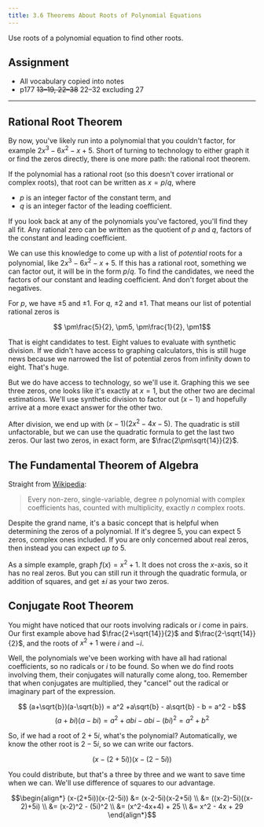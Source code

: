 ```yaml
---
title: 3.6 Theorems About Roots of Polynomial Equations
---
```


Use roots of a polynomial equation to find other roots.

## Assignment

- All vocabulary copied into notes
- p177 ~~13–19, 22–38~~ 22–32 excluding 27

---

## Rational Root Theorem

By now, you've likely run into a polynomial that you couldn't factor, for example $2x^{3}-6x^{2}-x+5$. Short of turning to technology to either graph it or find the zeros directly, there is one more path: the rational root theorem.

If the polynomial has a rational root (so this doesn't cover irrational or complex roots), that root can be written as $x= p/q$, where

- $p$ is an integer factor of the constant term, and
- $q$ is an integer factor of the leading coefficient.

If you look back at any of the polynomials you've factored, you'll find they all fit. Any rational zero can be written as the quotient of $p$ and $q$, factors of the constant and leading coefficient.

We can use this knowledge to come up with a list of *potential* roots for a polynomial, like $2x^{3}-6x^{2}-x+5$. If this has a rational root, something we can factor out, it will be in the form $p/q$. To find the candidates, we need the factors of our constant and leading coefficient. And don't forget about the negatives.

For $p$, we have $\pm5$ and $\pm1$. For $q$, $\pm2$ and $\pm1$. That means our list of potential rational zeros is

$$ \pm\frac{5}{2}, \pm5, \pm\frac{1}{2}, \pm1$$

That is eight candidates to test. Eight values to evaluate with synthetic division. If we didn't have access to graphing calculators, this is still huge news because we narrowed the list of potential zeros from infinity down to eight. That's huge.

But we do have access to technology, so we'll use it. Graphing this we see three zeros, one looks like it's exactly at $x=1$, but the other two are decimal estimations. We'll use synthetic division to factor out $(x-1)$ and hopefully arrive at a more exact answer for the other two.

After division, we end up with $(x-1)(2x^2-4x-5)$. The quadratic is still unfactorable, but we can use the quadratic formula to get the last two zeros. Our last two zeros, in exact form, are $\frac{2\pm\sqrt{14}}{2}$.

## The Fundamental Theorem of Algebra

Straight from [Wikipedia](https://en.wikipedia.org/wiki/Fundamental_theorem_of_algebra):

> Every non-zero, single-variable, degree $n$ polynomial with complex coefficients has, counted with multiplicity, exactly $n$ complex roots.

Despite the grand name, it's a basic concept that is helpful when determining the zeros of a polynomial. If it's degree 5, you can expect 5 zeros, complex ones included. If you are only concerned about real zeros, then instead you can expect *up to* 5.

As a simple example, graph $f(x)=x^2+1$. It does not cross the $x$-axis, so it has no real zeros. But you can still run it through the quadratic formula, or addition of squares, and get $\pm i$ as your two zeros.

## Conjugate Root Theorem

You might have noticed that our roots involving radicals or $i$ come in pairs. Our first example above had $\frac{2+\sqrt{14}}{2}$ and $\frac{2-\sqrt{14}}{2}$, and the roots of $x^2+1$ were $i$ and $-i$.

Well, the polynomials we've been working with have all had rational coefficients, so no radicals or $i$ to be found. So when we do find roots involving them, their conjugates will naturally come along, too. Remember that when conjugates are multiplied, they "cancel" out the radical or imaginary part of the expression.

$$ (a+\sqrt{b})(a-\sqrt{b}) = a^2 +a\sqrt{b} - a\sqrt{b} - b = a^2 - b$$
$$ (a+bi)(a-bi) = a^2 +abi - abi - (bi)^2 = a^2+b^2$$

So, if we had a root of $2+5i$, what's the polynomial? Automatically, we know the other root is $2-5i$, so we can write our factors.

$$(x-(2+5i))(x-(2-5i))$$

You could distribute, but that's a three by three and we want to save time when we can. We'll use difference of squares to our advantage.

$$\begin{align*}
(x-(2+5i))(x-(2-5i)) &= (x-2-5i)(x-2+5i) \\
                     &= ((x-2)-5i)((x-2)+5i) \\
                     &= (x-2)^2 - (5i)^2 \\
                     &= (x^2-4x+4) + 25 \\
                     &= x^2 - 4x + 29
\end{align*}$$
